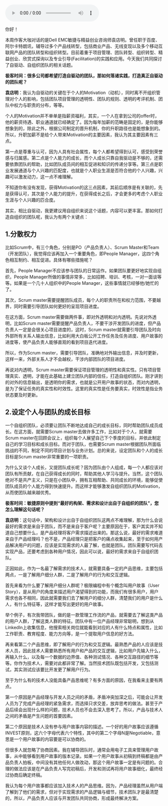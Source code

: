 <audio title="大咖对话 _ 袁店明：如何将打造自组织团队落诸实践" src="https://static001.geekbang.org/resource/audio/29/9b/29ff2590c7e223d573151f7e196fdd9b.mp3" controls="controls"></audio> 
<p>你好！</p><p>本周作客大咖对话的是Dell EMC敏捷与精益创业咨询师袁店明。曾任职于百度、阿尔卡特朗讯，辅导过多个产品线转型，包括商业产品、无线变现以及多个移动互联网产品的团队转型和组织转型。目前着重于项目管理、团队转型、组织转型、精益创业、欣赏式探询以及专业引导(Facilitation)的实践和应用。今天我们共同探讨了自驱动、自组织团队的相关话题。</p><p><strong>极客时间：很多公司都希望打造自驱动的团队，那如何落诸实践，打造真正自驱动的团队呢？</strong></p><p><strong>袁店明</strong>：我认为自驱动的关键在于个人的Motivation（动机），同时离不开组织管理对个人的影响，包括团队项目管理的透明性、团队的规则、透明的考评机制、团队中权力与职责的分布，等等。</p><p>个人的Motivation并不单单是指薪资福利，其实，一个人在拿到公司的offer时，他的薪资待遇、职业通道就已经确定了。因为每年加薪的范畴是固定的，是你能够想象到的，除此之外，根据公司制定的晋升机制，你的升职路径也是能想象到的。所以，升职加薪不是给个人带来Motivation的主要因素，我认为其主要因素有三点。</p><p>第一点是尊重与认可，因为人具有社会属性，每个人都希望得到认可，感受到荣誉感与归属感。第二点是个人能力的成长，而个人成长只靠自我驱动是不够的，还需要依靠团队的帮助，比如团队成员间的相互促进和知识的传递分享等。第三点是职业发展通道与个人兴趣的匹配度，也就是个人职业生涯是否符合他的个人兴趣，兴趣可以激发动力，这一点不难理解。</p><!-- [[[read_end]]] --><p>不知道你有没有发现，获得Motivation的这三点因素，其前后顺序是有关联的，先是获得认可，其次是个人能力的提升，在获得成长之后，才会更多的考虑个人职业生涯与个人兴趣的匹合度。</p><p>其实，相比自驱动，我更建议用自组织来说这个话题，内容可以更丰富。那如何打造自组织的团队呢，我认为有两个关键点：</p><h2>1.分散权力</h2><p>比如Scrum中，有三个角色，分别是PO（产品负责人）、Scrum Master和Team（开发团队），我觉得应该再加入一个重要角色，即People Manager，这四个角色相互制约、相互促进。具体有哪些措施呢？</p><p>首先，People Manager不应该参与团队的日常运作。如果团队要更好地实现自组织，People Manager所做的事情非常多，比如招聘、培训、考核，一对一面谈等等。如果是一个几十人组织中的People Manager，这些事情就已经够他/她忙的了。</p><p>其次，Scrum master需要提醒团队成员，每个人的职责所在和权力范围，不要越界，同时需要引导团队如何更好的呈现项目进度。</p><p>在这方面，Scrum master需要做两件事，即对外透明和对内透明。先说对外透明，比如Scrum master需要提醒产品负责人，不要干涉开发团队的进度，但产品负责人一定是会很关心项目进度的，这时，Scrum master就需要引导团队及时向外部所有关系人输出信息，比如利用大白板公开工作任务及任务进度、用户故事的进度等，使产品负责人能够直观的看到项目迭代进度。</p><p>所以，作为Scrum master，需要引导团队，准确地对外输出信息，并及时更新，这样一来，外部关系人才不会越权，干涉内部团队的项目进度。</p><p>再说对内透明，Scrum master需要保证项目管理的透明性和真实性。只有项目管理真实、透明，才能在此基础上建立团队内部的信任，打造自组织团队。刚才讲到的对外的信息输出，是透明你的需求，也就是公开用户故事的状态，而对内透明，是为了保证任务的真实性和时效性。这里的真实性是任务要真实，时效性是指业务状态要及时更新。</p><h2>2.设定个人与团队的成长目标</h2><p>一个自组织团队，必须要让团队不断地达成自己的成长目标，同时帮助团队成员成长。在这方面，就需要Scrum master去做许多工作，比如对于个人，就需要Scrum master在回顾会议上，组织每个人展望自己下个季度的目标，并依此制定自己的学习目标和成长目标。而对于团队，也需要Scrum master根据团队所面临挑战的不同，制定不同的项目计划与业务计划。总的来说，设定团队和个人的成长目标是Scrum master非常重要的一项职责。</p><p>为什么又谈个人成长，又提团队成长呢？因为团队由个人组成，每一个人都应该对团队有所贡献，在自己获得成长的同时，帮助其他人学习与提升。当然，这个团队绝对不是共产主义，只是在小团队中，拥有互相帮助、共同成长的环境，能够促使团队成员的个人能力得到快速提升。而这样才能够激发自组织团队的Motivation，从而使团队越来越优秀。</p><p><strong>极客时间：敏捷原则中提到“最好的构架、需求和设计出自于自组织的团队”，您怎么理解这句话呢？</strong></p><p><strong>袁店明</strong>：这句话中，架构和设计出自于自组织团队这两点不难理解，那为什么会说最好的需求是来自于团队，而不是来自于客户呢？主要原因在于，客户其实并不知道自己想要什么，是产品经理将客户需求描述出来的。那这么说，最好的需求难道来自于产品经理吗？也不是，产品经理只是把客户的痛点收集起来，至于如何用产品解决用户的问题，应该是实现需求的人最了解，也就是团队。团队需要写代码去实现产品，还要考虑到各种用户情况，因此可以说，最好的需求来自于自组织团队。</p><p>正因如此，作为一名最了解需求的技术人，就需要具备一定的产品思维，主要包括两点，一是了解用户细分人群，二是了解用户的行为和交互逻辑。</p><p>首先来看为什么要了解用户细分人群呢？极限编程中有个概念叫用户故事（User Story），是从用户的角度来描述用户渴望得到的功能，而我们有很多用户，用户需求也各不相同，因此就需要我们去了解用户的细分人群，清楚我们的用户是什么人，有什么特征等，这样才能写出更好的用户故事。</p><p>举个例子，有次我带团队，做的是一款管理工作流的产品，就需要去了解这类产品的用户人群，了解这类人群的特征。团队中有一位产品经理非常聪明，想到从LinkedIn上收集信息，他搜索相关岗位就能看到对应的人有什么特点和属性，比如工作职责、教育程度、能力方向等，是一个提取用户信息的好方法。</p><p>再来看第二个产品思维，即了解用户的行为和交互逻辑。最熟悉产品的人应该是技术人员，因此技术人需要熟悉所有用户和产品的交互逻辑，比如用户先输入什么，再输入什么，以及每一个数据的边界值、各种测试情况、各种交互路径的细节等等。你作为技术人，需要对此都非常了解。当然技术团队既包括开发，又包括测试，其实测试应该要比开发更了解用户行为。</p><p>至于为什么有的技术人没能具备产品思维呢？有多方面的原因，在我看来主要有两点。</p><p>第一个原因是产品经理与开发人员之间的矛盾，矛盾冲突加深之后，可能会让开发人员为了完成产品经理的紧急需求，而选择只求交差，放弃思考的做法。甚至于产品后续会出现什么样的问题，技术人员也不会去深入思考了。所以，产品与技术人之间的矛盾是产生问题的首要因素。</p><p>第二个原因是技术人没有参与用户故事内容的描述。一个好的用户故事应该遵循INVEST原则，这六个字母代表六个特性，其中的第二个字母N是Negotiable，意思是一个用户故事的内容要是可以协商的。</p><p>但很多人就忽略了协商因素。我在辅导团队时，通常会用电子工具来管理用户故事，从中能够看到用户故事的版本记录。如果一个用户故事从初稿到终稿都是由产品负责人拍板，中间没有其他任何人做改动，那这个用户故事一定是有问题的。合理的做法应该是在产品负责人写完初稿后，开发和测试再将用户故事细化，最终经过协商后确定终稿。</p><p>我认为每个用户故事都应该加入技术人的产品思维。因为，产品经理虽然从用户端了解到了他们的需求，但对于实现需求的产品逻辑与细节，技术团队才是最清楚的，所以，产品负责人应该与开发团队共同协商，形成最终解决方案。</p><p></p>